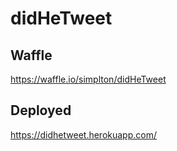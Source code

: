 # didHeTweet

## Waffle
https://waffle.io/simplton/didHeTweet

## Deployed
https://didhetweet.herokuapp.com/
